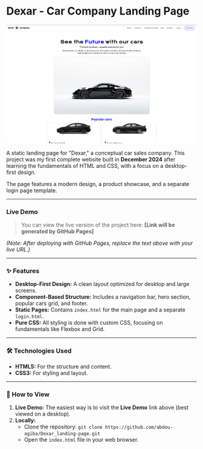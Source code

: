 # Dexar - Car Company Landing Page

![Dexar Project Screenshot](assets/md/Dexar_landing_page.png)

A static landing page for "Dexar," a conceptual car sales company. This project was my first complete website built in **December 2024** after learning the fundamentals of HTML and CSS, with a focus on a desktop-first design.

The page features a modern design, a product showcase, and a separate login page template.

---

### Live Demo

> You can view the live version of the project here: **[Link will be generated by GitHub Pages]**

*(Note: After deploying with GitHub Pages, replace the text above with your live URL.)*

---

### ✨ Features

-   **Desktop-First Design:** A clean layout optimized for desktop and large screens.
-   **Component-Based Structure:** Includes a navigation bar, hero section, popular cars grid, and footer.
-   **Static Pages:** Contains `index.html` for the main page and a separate `login.html`.
-   **Pure CSS:** All styling is done with custom CSS, focusing on fundamentals like Flexbox and Grid.

---

### 🛠️ Technologies Used

-   **HTML5:** For the structure and content.
-   **CSS3:** For styling and layout.

---

### 🚀 How to View

1.  **Live Demo:** The easiest way is to visit the **Live Demo** link above (best viewed on a desktop).
2.  **Locally:**
    -   Clone the repository: `git clone https://github.com/abdou-agiba/Dexar_landing-page.git`
    -   Open the `index.html` file in your web browser.
